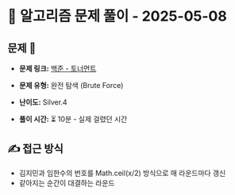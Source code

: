 # 📝 알고리즘 문제 풀이 - 2025-05-08

## 문제 📖

- **문제 링크:** [백준 - 토너먼트](https://www.acmicpc.net/problem/1057)

- **문제 유형:** 완전 탐색 (Brute Force)

- **난이도:** Silver.4

- **풀이 시간:** ⏳ 10분 - 실제 걸렸던 시간

## ✍ 접근 방식

- 김지민과 임한수의 번호를 Math.ceil(x/2) 방식으로 매 라운드마다 갱신
- 같아지는 순간이 대결하는 라운드
